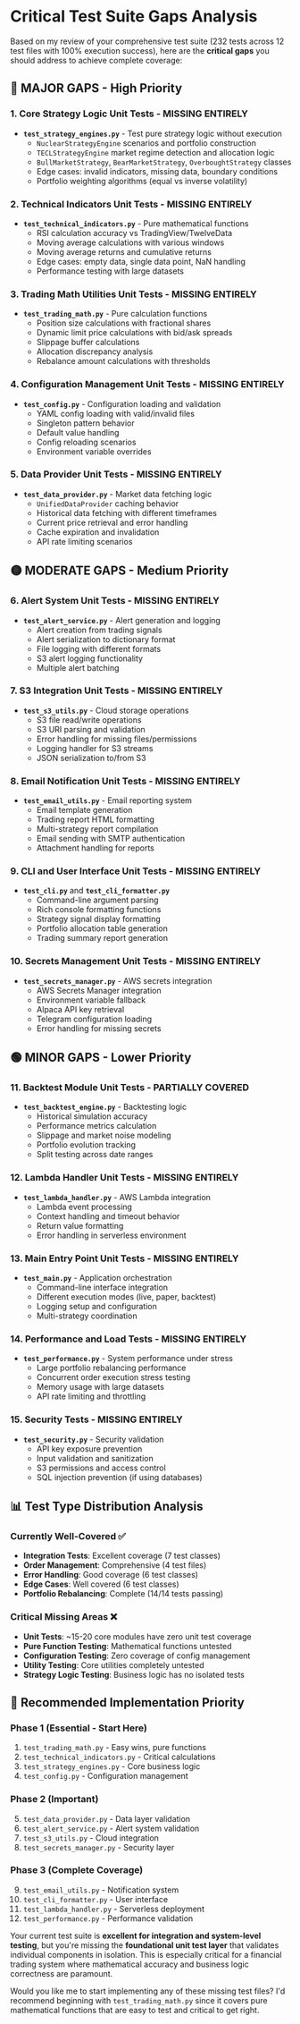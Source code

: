 # Critical Test Suite Gaps Analysis

Based on my review of your comprehensive test suite (232 tests across 12 test files with 100% execution success), here are the **critical gaps** you should address to achieve complete coverage:

## 🔴 **MAJOR GAPS - High Priority**

### 1. **Core Strategy Logic Unit Tests** - **MISSING ENTIRELY**

- **`test_strategy_engines.py`** - Test pure strategy logic without execution
  - `NuclearStrategyEngine` scenarios and portfolio construction
  - `TECLStrategyEngine` market regime detection and allocation logic
  - `BullMarketStrategy`, `BearMarketStrategy`, `OverboughtStrategy` classes
  - Edge cases: invalid indicators, missing data, boundary conditions
  - Portfolio weighting algorithms (equal vs inverse volatility)

### 2. **Technical Indicators Unit Tests** - **MISSING ENTIRELY**

- **`test_technical_indicators.py`** - Pure mathematical functions
  - RSI calculation accuracy vs TradingView/TwelveData
  - Moving average calculations with various windows
  - Moving average returns and cumulative returns
  - Edge cases: empty data, single data point, NaN handling
  - Performance testing with large datasets

### 3. **Trading Math Utilities Unit Tests** - **MISSING ENTIRELY**

- **`test_trading_math.py`** - Pure calculation functions
  - Position size calculations with fractional shares
  - Dynamic limit price calculations with bid/ask spreads
  - Slippage buffer calculations
  - Allocation discrepancy analysis
  - Rebalance amount calculations with thresholds

### 4. **Configuration Management Unit Tests** - **MISSING ENTIRELY**

- **`test_config.py`** - Configuration loading and validation
  - YAML config loading with valid/invalid files
  - Singleton pattern behavior
  - Default value handling
  - Config reloading scenarios
  - Environment variable overrides

### 5. **Data Provider Unit Tests** - **MISSING ENTIRELY**

- **`test_data_provider.py`** - Market data fetching logic
  - `UnifiedDataProvider` caching behavior
  - Historical data fetching with different timeframes
  - Current price retrieval and error handling
  - Cache expiration and invalidation
  - API rate limiting scenarios

## 🟡 **MODERATE GAPS - Medium Priority**

### 6. **Alert System Unit Tests** - **MISSING ENTIRELY**

- **`test_alert_service.py`** - Alert generation and logging
  - Alert creation from trading signals
  - Alert serialization to dictionary format
  - File logging with different formats
  - S3 alert logging functionality
  - Multiple alert batching

### 7. **S3 Integration Unit Tests** - **MISSING ENTIRELY**

- **`test_s3_utils.py`** - Cloud storage operations
  - S3 file read/write operations
  - S3 URI parsing and validation
  - Error handling for missing files/permissions
  - Logging handler for S3 streams
  - JSON serialization to/from S3

### 8. **Email Notification Unit Tests** - **MISSING ENTIRELY**

- **`test_email_utils.py`** - Email reporting system
  - Email template generation
  - Trading report HTML formatting
  - Multi-strategy report compilation
  - Email sending with SMTP authentication
  - Attachment handling for reports

### 9. **CLI and User Interface Unit Tests** - **MISSING ENTIRELY**

- **`test_cli.py`** and **`test_cli_formatter.py`**
  - Command-line argument parsing
  - Rich console formatting functions
  - Strategy signal display formatting
  - Portfolio allocation table generation
  - Trading summary report generation

### 10. **Secrets Management Unit Tests** - **MISSING ENTIRELY**

- **`test_secrets_manager.py`** - AWS secrets integration
  - AWS Secrets Manager integration
  - Environment variable fallback
  - Alpaca API key retrieval
  - Telegram configuration loading
  - Error handling for missing secrets

## 🟢 **MINOR GAPS - Lower Priority**

### 11. **Backtest Module Unit Tests** - **PARTIALLY COVERED**

- **`test_backtest_engine.py`** - Backtesting logic
  - Historical simulation accuracy
  - Performance metrics calculation
  - Slippage and market noise modeling
  - Portfolio evolution tracking
  - Split testing across date ranges

### 12. **Lambda Handler Unit Tests** - **MISSING ENTIRELY**

- **`test_lambda_handler.py`** - AWS Lambda integration
  - Lambda event processing
  - Context handling and timeout behavior
  - Return value formatting
  - Error handling in serverless environment

### 13. **Main Entry Point Unit Tests** - **MISSING ENTIRELY**

- **`test_main.py`** - Application orchestration
  - Command-line interface integration
  - Different execution modes (live, paper, backtest)
  - Logging setup and configuration
  - Multi-strategy coordination

### 14. **Performance and Load Tests** - **MISSING ENTIRELY**

- **`test_performance.py`** - System performance under stress
  - Large portfolio rebalancing performance
  - Concurrent order execution stress testing
  - Memory usage with large datasets
  - API rate limiting and throttling

### 15. **Security Tests** - **MISSING ENTIRELY**

- **`test_security.py`** - Security validation
  - API key exposure prevention
  - Input validation and sanitization
  - S3 permissions and access control
  - SQL injection prevention (if using databases)

## 📊 **Test Type Distribution Analysis**

### Currently Well-Covered ✅

- **Integration Tests**: Excellent coverage (7 test classes)
- **Order Management**: Comprehensive (4 test files)
- **Error Handling**: Good coverage (6 test classes)
- **Edge Cases**: Well covered (6 test classes)
- **Portfolio Rebalancing**: Complete (14/14 tests passing)

### Critical Missing Areas ❌

- **Unit Tests**: ~15-20 core modules have zero unit test coverage
- **Pure Function Testing**: Mathematical functions untested
- **Configuration Testing**: Zero coverage of config management
- **Utility Testing**: Core utilities completely untested
- **Strategy Logic Testing**: Business logic has no isolated tests

## 🎯 **Recommended Implementation Priority**

### **Phase 1** (Essential - Start Here)

1. `test_trading_math.py` - Easy wins, pure functions
2. `test_technical_indicators.py` - Critical calculations
3. `test_strategy_engines.py` - Core business logic
4. `test_config.py` - Configuration management

### **Phase 2** (Important)

5. `test_data_provider.py` - Data layer validation
6. `test_alert_service.py` - Alert system validation
7. `test_s3_utils.py` - Cloud integration
8. `test_secrets_manager.py` - Security layer

### **Phase 3** (Complete Coverage)

9. `test_email_utils.py` - Notification system
10. `test_cli_formatter.py` - User interface
11. `test_lambda_handler.py` - Serverless deployment
12. `test_performance.py` - Performance validation

Your current test suite is **excellent for integration and system-level testing**, but you're missing the **foundational unit test layer** that validates individual components in isolation. This is especially critical for a financial trading system where mathematical accuracy and business logic correctness are paramount.

Would you like me to start implementing any of these missing test files? I'd recommend beginning with `test_trading_math.py` since it covers pure mathematical functions that are easy to test and critical to get right.
